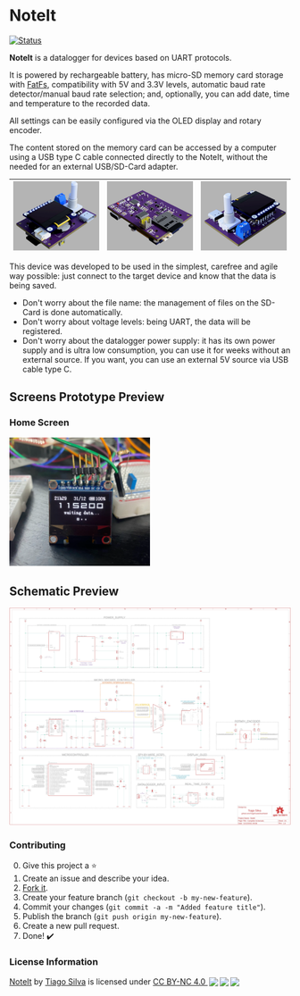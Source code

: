 # NoteIt

[![Status](https://img.shields.io/badge/status-WIP-red)](https://github.com/TiagoPaulaSilva/NoteIt)

**NoteIt** is a datalogger for devices based on UART protocols.

It is powered by rechargeable battery, has micro-SD memory card storage with [FatFs](http://elm-chan.org/fsw/ff/00index_e.html), compatibility with 5V and 3.3V levels, automatic baud rate detector/manual baud rate selection; and, optionally, you can add date, time and temperature to the recorded data.

All settings can be easily configured via the OLED display and rotary encoder.

The content stored on the memory card can be accessed by a computer using a USB type C cable connected directly to the NoteIt, without the needed for an external USB/SD-Card adapter.

| ![](https://github.com/TiagoPaulaSilva/NoteIt/blob/main/Assets/PCB%20Preview%2001.jpg) | ![](https://github.com/TiagoPaulaSilva/NoteIt/blob/main/Assets/PCB%20Preview%2003.jpg) | ![](https://github.com/TiagoPaulaSilva/NoteIt/blob/main/Assets/PCB%20Preview%2002.jpg) |
|--|--|--|

This device was developed to be used in the simplest, carefree and agile way possible: just connect to the target device and know that the data is being saved.

- Don't worry about the file name: the management of files on the SD-Card is done automatically.
- Don't worry about voltage levels: being UART, the data will be registered.
- Don't worry about the datalogger power supply: it has its own power supply and is ultra low consumption, you can use it for weeks without an external source. If you want, you can use an external 5V source via USB cable type C.

## Screens Prototype Preview
### Home Screen
<p align="left"><img src="https://github.com/TiagoPaulaSilva/NoteIt/blob/main/Assets/Home_Screen_Prototype.png" width="50%" height="50%"></p>

## Schematic Preview
![image](https://github.com/TiagoPaulaSilva/NoteIt/blob/main/Assets/Schematic%20Preview.jpg)

### Contributing
0. Give this project a :star:
1. Create an issue and describe your idea.
2. [Fork it](https://github.com/TiagoPaulaSilva/NoteIt/fork).
3. Create your feature branch (`git checkout -b my-new-feature`).
4. Commit your changes (`git commit -a -m "Added feature title"`).
5. Publish the branch (`git push origin my-new-feature`).
6. Create a new pull request.
7. Done! :heavy_check_mark:

### License Information
<p xmlns:cc="http://creativecommons.org/ns#" xmlns:dct="http://purl.org/dc/terms/"><a property="dct:title" rel="cc:attributionURL" href="https://github.com/TiagoPaulaSilva/NoteIt">NoteIt</a> by <a rel="cc:attributionURL dct:creator" property="cc:attributionName" href="https://twitter.com/tiagopsilvaa">Tiago Silva</a> is licensed under <a href="http://creativecommons.org/licenses/by-nc/4.0/?ref=chooser-v1" target="_blank" rel="license noopener noreferrer" style="display:inline-block;">CC BY-NC 4.0 <img style="height:22px!important;margin-left:3px;vertical-align:text-bottom;" src="https://mirrors.creativecommons.org/presskit/icons/cc.svg?ref=chooser-v1"><img style="height:22px!important;margin-left:3px;vertical-align:text-bottom;" src="https://mirrors.creativecommons.org/presskit/icons/by.svg?ref=chooser-v1"><img style="height:22px!important;margin-left:3px;vertical-align:text-bottom;" src="https://mirrors.creativecommons.org/presskit/icons/nc.svg?ref=chooser-v1"></a></p>
